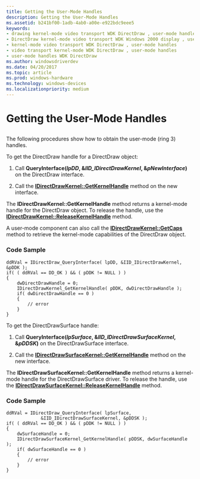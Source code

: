 ```yaml
---
title: Getting the User-Mode Handles
description: Getting the User-Mode Handles
ms.assetid: b241bf00-1adb-4ab0-a00e-e922bdc9eee5
keywords:
- drawing kernel-mode video transport WDK DirectDraw , user-mode handles
- DirectDraw kernel-mode video transport WDK Windows 2000 display , user-mode handles
- kernel-mode video transport WDK DirectDraw , user-mode handles
- video transport kernel-mode WDK DirectDraw , user-mode handles
- user-mode handles WDK DirectDraw
ms.author: windowsdriverdev
ms.date: 04/20/2017
ms.topic: article
ms.prod: windows-hardware
ms.technology: windows-devices
ms.localizationpriority: medium
---
```


# Getting the User-Mode Handles


## <span id="ddk_getting_the_user_mode_handles_gg"></span><span id="DDK_GETTING_THE_USER_MODE_HANDLES_GG"></span>


The following procedures show how to obtain the user-mode (ring 3) handles.

To get the DirectDraw handle for a DirectDraw object:

1.  Call **QueryInterface(***lpDD*, &*IID\_IDirectDrawKernel*, &*pNewInterface***)** on the DirectDraw interface.

2.  Call the [**IDirectDrawKernel::GetKernelHandle**](https://msdn.microsoft.com/library/windows/hardware/ff567404) method on the new interface.

The **IDirectDrawKernel::GetKernelHandle** method returns a kernel-mode handle for the DirectDraw object. To release the handle, use the [**IDirectDrawKernel::ReleaseKernelHandle**](https://msdn.microsoft.com/library/windows/hardware/ff567407) method.

A user-mode component can also call the [**IDirectDrawKernel::GetCaps**](https://msdn.microsoft.com/library/windows/hardware/ff567401) method to retrieve the kernel-mode capabilities of the DirectDraw object.

### <span id="code_sample"></span><span id="CODE_SAMPLE"></span>Code Sample

```
ddRVal = IDirectDraw_QueryInterface( lpDD, &IID_IDirectDrawKernel, &pDDK );
if( ( ddRVal == DD_OK ) && ( pDDK != NULL ) )
{
    dwDirectDrawHandle = 0;
    IDirectDrawKernel_GetKernelHandle( pDDK, dwDirectDrawHandle );
    if( dwDirectDrawHandle == 0 )
    {
        // error
    }
}
```

To get the DirectDrawSurface handle:

1.  Call **QueryInterface(***lpSurface*, &*IID\_IDirectDrawSurfaceKernel*, &*pDDSK***)** on the DirectDrawSurface interface.

2.  Call the [**IDirectDrawSurfaceKernel::GetKernelHandle**](https://msdn.microsoft.com/library/windows/hardware/ff567411) method on the new interface.

The **IDirectDrawSurfaceKernel::GetKernelHandle** method returns a kernel-mode handle for the DirectDrawSurface driver. To release the handle, use the [**IDirectDrawSurfaceKernel::ReleaseKernelHandle**](https://msdn.microsoft.com/library/windows/hardware/ff567413) method.

### <span id="code_sample2"></span><span id="CODE_SAMPLE2"></span>Code Sample

```
ddRVal = IDirectDraw_QueryInterface( lpSurface,
             &IID_IDirectDrawSurfaceKernel, &pDDSK );
if( ( ddRVal == DD_OK ) && ( pDDK != NULL ) )
{
    dwSurfaceHandle = 0;
    IDirectDrawSurfaceKernel_GetKernelHandle( pDDSK, dwSurfaceHandle );
    if( dwSurfaceHandle == 0 )
    {
        // error
    }
}
```

 

 





